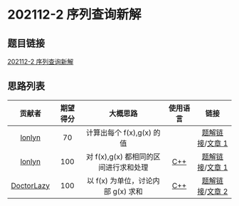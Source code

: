 # 202112-2 序列查询新解

## 题目链接

[202112-2 序列查询新解](http://118.190.20.162/view.page?gpid=T137)

## 思路列表

| 贡献者 | 期望得分 | 大概思路 | 使用语言 | 链接 |
| :-: | :-: | :-: | :-: | :-: | 
| [lonlyn](https://github.com/lxlonlyn) | 70 | 计算出每个 f(x),g(x) 的值 |  | [题解链接](2-1.md#70-fxgx)/[文章 1](2-1.md) |
| [lonlyn](https://github.com/lxlonlyn) | 100 | 对 f(x),g(x) 都相同的区间进行求和处理 | [C++](2-1.md#_2) | [题解链接](2-1.md#100-fxgx)/[文章 1](2-1.md) |
| [DoctorLazy](https://github.com/DoctorLazy) | 100 | 以 f(x) 为单位，讨论内部 g(x) 求和 | [C++](2-2.md#_1) | [题解链接](2-2.md#100-fx-gx)/[文章 2](2-2.md) | 
